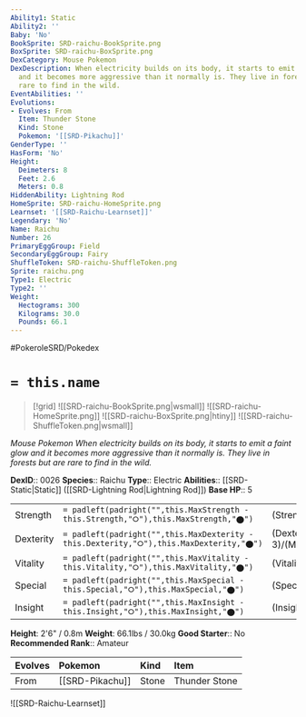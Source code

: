 ```yaml
---
Ability1: Static
Ability2: ''
Baby: 'No'
BookSprite: SRD-raichu-BookSprite.png
BoxSprite: SRD-raichu-BoxSprite.png
DexCategory: Mouse Pokemon
DexDescription: When electricity builds on its body, it starts to emit a faint glow
  and it becomes more aggressive than it normally is. They live in forests but are
  rare to find in the wild.
EventAbilities: ''
Evolutions:
- Evolves: From
  Item: Thunder Stone
  Kind: Stone
  Pokemon: '[[SRD-Pikachu]]'
GenderType: ''
HasForm: 'No'
Height:
  Deimeters: 8
  Feet: 2.6
  Meters: 0.8
HiddenAbility: Lightning Rod
HomeSprite: SRD-raichu-HomeSprite.png
Learnset: '[[SRD-Raichu-Learnset]]'
Legendary: 'No'
Name: Raichu
Number: 26
PrimaryEggGroup: Field
SecondaryEggGroup: Fairy
ShuffleToken: SRD-raichu-ShuffleToken.png
Sprite: raichu.png
Type1: Electric
Type2: ''
Weight:
  Hectograms: 300
  Kilograms: 30.0
  Pounds: 66.1
---
```


#PokeroleSRD/Pokedex

# `= this.name`

> [!grid]
> ![[SRD-raichu-BookSprite.png|wsmall]]
> ![[SRD-raichu-HomeSprite.png]]
> ![[SRD-raichu-BoxSprite.png|htiny]]
> ![[SRD-raichu-ShuffleToken.png|wsmall]]


*Mouse Pokemon*
*When electricity builds on its body, it starts to emit a faint glow and it becomes more aggressive than it normally is. They live in forests but are rare to find in the wild.*

**DexID**:: 0026
**Species**:: Raichu
**Type**:: Electric
**Abilities**:: [[SRD-Static|Static]] ([[SRD-Lightning Rod|Lightning Rod]])
**Base HP**:: 5

|           |                                                                                        |                                          |
| --------- | -------------------------------------------------------------------------------------- | ---------------------------------------- |
| Strength  | `= padleft(padright("",this.MaxStrength - this.Strength,"⭘"),this.MaxStrength,"⬤")`    | (Strength::2)/(MaxStrength::5)   |
| Dexterity | `= padleft(padright("",this.MaxDexterity - this.Dexterity,"⭘"),this.MaxDexterity,"⬤")` | (Dexterity:: 3)/(MaxDexterity::6) |
| Vitality  | `= padleft(padright("",this.MaxVitality - this.Vitality,"⭘"),this.MaxVitality,"⬤")`    | (Vitality::2)/(MaxVitality::4)   |
| Special   | `= padleft(padright("",this.MaxSpecial - this.Special,"⭘"),this.MaxSpecial,"⬤")`       | (Special::3)/(MaxSpecial::6)     |
| Insight   | `= padleft(padright("",this.MaxInsight - this.Insight,"⭘"),this.MaxInsight,"⬤")`       | (Insight::2)/(MaxInsight::5)     |

**Height**: 2'6" / 0.8m
**Weight**: 66.1lbs / 30.0kg
**Good Starter**:: No
**Recommended Rank**:: Amateur

| Evolves   | Pokemon         | Kind   | Item          |
|:----------|:----------------|:-------|:--------------|
| From      | [[SRD-Pikachu]] | Stone  | Thunder Stone |

![[SRD-Raichu-Learnset]]